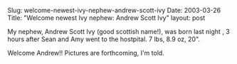 Slug: welcome-newest-ivy-nephew-andrew-scott-ivy
Date: 2003-03-26
Title: "Welcome newest Ivy nephew: Andrew Scott Ivy"
layout: post

My nephew, Andrew Scott Ivy (good scottish name!), was born last night , 3 hours after Sean and Amy went to the hostpital. 7 lbs, 8.9 oz, 20&quot;.

Welcome Andrew!! Pictures are forthcoming, I&#39;m told.
